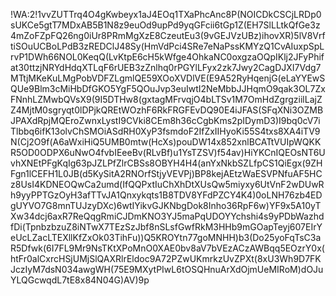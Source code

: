 !WA:2!1vvZUTTrq4O4gKwbeyx1aJ4EOq1TXaPhcAnc8P(NOICDkCSCjLRDp0sUKCe5gtT7MDxAB5B1N8z9euOd9upPd9yqGFcii6tGp1Z(EH7SlLLtkQfGe3z4mZoFZpFQ26ng0iUr8PRmMgXzE8CzeutEu3(9vGEJVzUBz)ihovXR)5lV8VrftiSOuUCBoLPdB3zREDClJ48Sy(HmVdPci4SRe7eNaPssKMYzQ1CvAIuxpSpLrvP1DWh66NOL0KeqQ(LvKtpE6cH5kWfge4OhkaNC0oxgzaOQpIKlj2JFyPhifat30ttzjNRYdHdqXTLqF6rUEB3zZnlhq0rPGYlLFyx2zk7Jwy2CagDJXI7Vdg7MTtjMKeKuLMgPobVDFZLgmlQE59XOoXVDlVE(E9A52RyHqenjG(eLaYYEwSQUe9Blm3cMiHbDfGKO5YgF5QOuJvp3euIwtI2NeMbbJJHqmO9qak3OL7ZxFNnhLZMwbQVsX9(9I5DTHw8(gxtagMFrvqjO4bLTSv1M7OmHdZgrgziilLajZZ4MjtM0sgryqt0lDPjkQREtWOzhF6RkFRGFEvDQ90E4iJFAS(SFqXNi3OZMBJPAXdRpjMQEroZwnxLystI9CVki8CEm8h36cCgbKms2pIDymD3)I9bq0cV7iTlbbq6ifK13olvChSMOiASdRH0XyP3fsmdoF2IfZxIIHyoKi55S4txs8XA4iTV9N(Cj2O9f(A6aWxiHiQ5UMB0mtw(HcXs)pouDW14x852xnlBCATtVUIpWQKKR5OD0ODPX6uNwO4fvbIEeeBv(RLvBf)u1YsTZSV)f54av)HiYKCnIQEOsNT6UvhXNEtPFgKqIg63pJZLPfZlrCBSs8OBYH4H4(anYxNkbSZLfpCS1QiEgx(9ZHFgn1lCEFH1L0JB(d5KySitA2RNOrfStjyVEVPj)BP8kejAEtzWaESVPNfuAF5HCz8UsI4KDNEOQwCa2umd(IfQQPxtIuChXhDtXUsQw5miyxy6UtVnF2wDUwRh9yyPPTGzOyH3afTTvJA1Qnxykqts1B8TDV8YFdPZCY4K4)0oLNH76zb4EDgUYVO7G8mnTUJzyDXc)6wtIYikvGJKNbgDok8Inho36RpF6w)YF9x5A10yTXw34dcj6axR7ReQqgRmiCJDmKNO3YJ5maPqUDOYYchshi4s9yPDbWazhdfDi(TpnbzbzuZ8iNTwX7TEzSzJbf8nSLsfGwfRkM3HHb9mGOapTeyj607EIrYeUcLZacLTEXllKfZxOk03TihFu))Q5KROYtn77goMNHH)b3(Do25yoFqTsC3aR5Dfwk(6I7FL9Mr9NsTKtXPoMnO0XAE0bv8aV7bVEzACzAWBqq5EOzrY0x(htFr0alCxrcHSjUMjSlQAXRlrEldoc9A72PZwUKmrkzUvZPXt(8xU3Wh9D7FKJczIyM7dsN034awgWH(75E9MXytPIwL6tOSQHnuArXdOjmUeMIRoM)dOJuYLQGcwqdL7tE8x84N04G)AV)9p